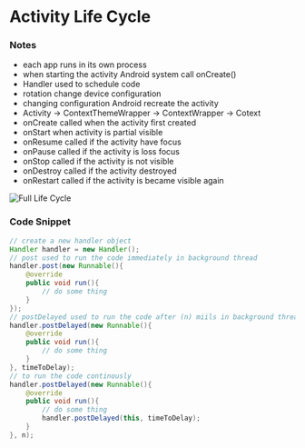 # Activity Life Cycle

### Notes

- each app runs in its own process
- when starting the activity Android system call  onCreate()
- Handler used to schedule code
- rotation change device configuration
- changing configuration Android recreate the activity
- Activity -> ContextThemeWrapper -> ContextWrapper -> Cotext
- onCreate called when the activity first created
- onStart when activity is partial visible
- onResume called if the activity have focus
- onPause called if the activity is loss focus
- onStop called if the activity is not visible
- onDestroy called if the activity destroyed
- onRestart called if the activity is became visible again

![Full Life Cycle](/home/mhalim/Downloads/activity_lifecycle.png)



### Code  Snippet

```java
// create a new handler object
Handler handler = new Handler();
// post used to run the code immediately in background thread
handler.post(new Runnable(){
    @override
    public void run(){
        // do some thing
    } 
});
// postDelayed used to run the code after (n) miils in background thread
handler.postDelayed(new Runnable(){
    @override
    public void run(){
        // do some thing
    } 
}, timeToDelay);
// to run the code continously
handler.postDelayed(new Runnable(){
    @override
    public void run(){
        // do some thing
        handler.postDelayed(this, timeToDelay);
    }
}, n);
```
